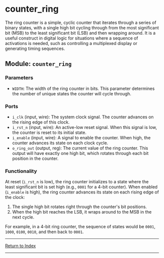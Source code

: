 # counter_ring

The ring counter is a simple, cyclic counter that iterates through a series of binary states, with a single high bit cycling through from the most significant bit (MSB) to the least significant bit (LSB) and then wrapping around. It is a useful construct in digital logic for situations where a sequence of activations is needed, such as controlling a multiplexed display or generating timing sequences.

## Module: `counter_ring`

### Parameters

- `WIDTH`: The width of the ring counter in bits. This parameter determines the number of unique states the counter will cycle through.

### Ports

- `i_clk` (input, wire): The system clock signal. The counter advances on the rising edge of this clock.
- `i_rst_n` (input, wire): An active-low reset signal. When this signal is low, the counter is reset to its initial state.
- `i_enable` (input, wire): A signal to enable the counter. When high, the counter advances its state on each clock cycle.
- `o_ring_out` (output, reg): The current value of the ring counter. This output will have exactly one high bit, which rotates through each bit position in the counter.

### Functionality

At reset (`i_rst_n` is low), the ring counter initializes to a state where the least significant bit is set high (e.g., `0001` for a 4-bit counter). When enabled (`i_enable` is high), the ring counter advances its state on each rising edge of the clock:

1. The single high bit rotates right through the counter's bit positions.
2. When the high bit reaches the LSB, it wraps around to the MSB in the next cycle.

For example, in a 4-bit ring counter, the sequence of states would be `0001`, `1000`, `0100`, `0010`, and then back to `0001`.

---

[Return to Index](index.md)

---
